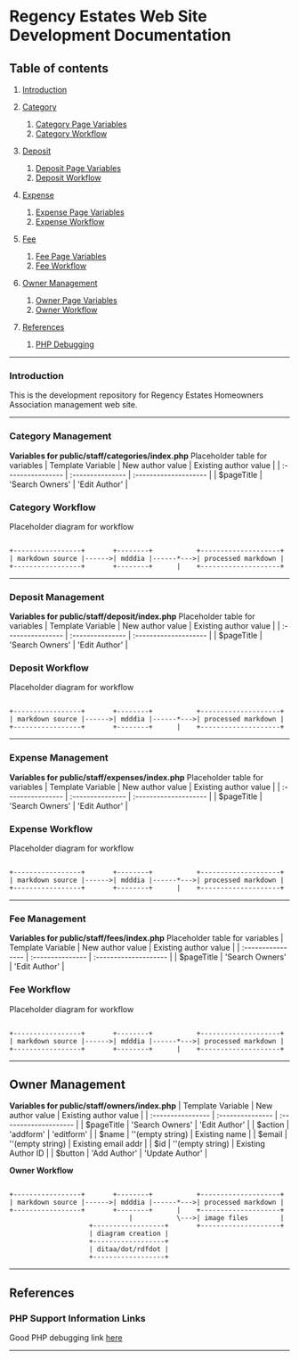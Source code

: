 
# Regency Estates Web Site Development Documentation #

## Table of contents
1. [Introduction](#introduction)

2. [Category](#category)
    1. [Category Page Variables](#category_sp_1)
    2. [Category Workflow](#category_sp_2)

3. [Deposit](#deposit)
    1. [Deposit Page Variables](#deposit_sp_1)
    2. [Deposit Workflow](#deposit_sp_2)

4. [Expense](#expense)
    1. [Expense Page Variables](#expense_sp_1)
    2. [Expense Workflow](#expense_sp_2)

5. [Fee](#fee)
    1. [Fee Page Variables](#fee_sp_1)
    2. [Fee Workflow](#fee_sp_2)

6. [Owner Management](#owner)
    1. [Owner Page Variables](#owner_sp_1)
    2. [Owner Workflow](#owner_sp_2)

7. [References](#references)
    1. [PHP Debugging](#referenes_sp_1)

---
<a name="Introduction"></a>
### Introduction
This is the development repository for Regency Estates Homeowners Association
management web site.

---
<a name="category"></a>
### Category Management

<a name="category_sp_1"></a>
**Variables for public/staff/categories/index.php**
Placeholder table for variables
| Template Variable | New author value | Existing author value |
| :---------------- | :--------------- | :-------------------- |
| $pageTitle        | 'Search Owners'  | 'Edit Author'         |

<a name="category_sp_2"></a>
### Category Workflow
Placeholder diagram for workflow 
~~~~~ {.ditaa .no-separation}

+-----------------+       +--------+           +--------------------+
| markdown source |------>| mdddia |------*--->| processed markdown |
+-----------------+       +--------+      |    +--------------------+
~~~~~

---
<a name="deposit"></a>
### Deposit Management

<a name="deposit_sp_1"></a>
**Variables for public/staff/deposit/index.php**
Placeholder table for variables
| Template Variable | New author value | Existing author value |
| :---------------- | :--------------- | :-------------------- |
| $pageTitle        | 'Search Owners'  | 'Edit Author'         |

<a name="deposit_sp_2"></a>
### Deposit Workflow
Placeholder diagram for workflow 
~~~~~ {.ditaa .no-separation}
                                  
+-----------------+       +--------+           +--------------------+
| markdown source |------>| mdddia |------*--->| processed markdown |
+-----------------+       +--------+      |    +--------------------+
~~~~~

---
<a name="expense"></a>
### Expense Management

<a name="expense_sp_1"></a>
**Variables for public/staff/expenses/index.php**
Placeholder table for variables
| Template Variable | New author value | Existing author value |
| :---------------- | :--------------- | :-------------------- |
| $pageTitle        | 'Search Owners'  | 'Edit Author'         |

<a name="expense_sp_2"></a>
### Expense Workflow
Placeholder diagram for workflow 
~~~~~ {.ditaa .no-separation}
                                  
+-----------------+       +--------+           +--------------------+
| markdown source |------>| mdddia |------*--->| processed markdown |
+-----------------+       +--------+      |    +--------------------+
~~~~~

---
<a name="fee"></a>
### Fee Management

<a name="fee_sp_1"></a>
**Variables for public/staff/fees/index.php**
Placeholder table for variables
| Template Variable | New author value | Existing author value |
| :---------------- | :--------------- | :-------------------- |
| $pageTitle        | 'Search Owners'  | 'Edit Author'         |

<a name="fee_sp_2"></a>
### Fee Workflow
Placeholder diagram for workflow 
~~~~~ {.ditaa .no-separation}
                                  
+-----------------+       +--------+           +--------------------+
| markdown source |------>| mdddia |------*--->| processed markdown |
+-----------------+       +--------+      |    +--------------------+
~~~~~

---
<a name="owner"></a>
## Owner Management

<a name="owner_sp_1"></a>
**Variables for public/staff/owners/index.php**
| Template Variable | New author value | Existing author value |
| :---------------- | :--------------- | :-------------------- |
| $pageTitle        | 'Search Owners'  | 'Edit Author'         |
| $action           | 'addform'        | 'editform'            |
| $name             | ''(empty string) | Existing name         |
| $email            | ''(empty string) | Existing email addr   |
| $id               | ''(empty string) | Existing Author ID    |
| $button           | 'Add Author'     | 'Update Author'       |


<a name="owner_sp_2"></a>
**Owner Workflow**
~~~~~ {.ditaa .no-separation}
                                  
+-----------------+       +--------+           +--------------------+
| markdown source |------>| mdddia |------*--->| processed markdown |
+-----------------+       +--------+      |    +--------------------+
                              |           \--->| image files        |
                    +------------------+       +--------------------+
                    | diagram creation |
                    +------------------+
                    | ditaa/dot/rdfdot |
                    +------------------+
~~~~~

---
<a name="references"></a>
## References

<a name="referenes_sp_1"></a>
### PHP Support Information Links

Good PHP debugging link [here](https://stackify.com/php-debugging-guide/)

---
